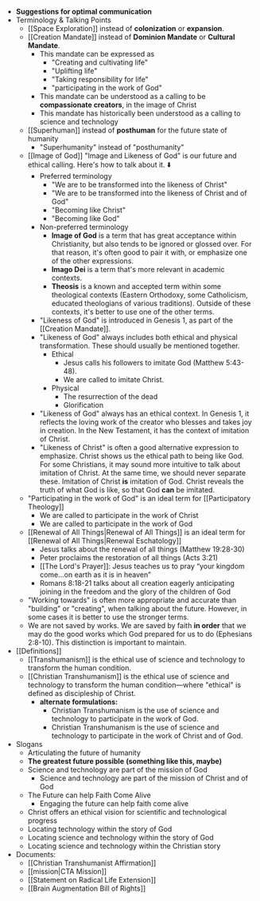 - __Suggestions for optimal communication__
- Terminology & Talking Points
	- [[Space Exploration]] instead of __colonization__ or __expansion__.
	- [[Creation Mandate]] instead of __Dominion Mandate__ or __Cultural Mandate__.
		- This mandate can be expressed as
			- "Creating and cultivating life"
			- "Uplifting life"
			- "Taking responsibility for life"
			- "participating in the work of God"
		- This mandate can be understood as a calling to be **compassionate creators**, in the image of Christ
		- This mandate has historically been understood as a calling to science and technology
	- [[Superhuman]] instead of __posthuman__ for the future state of humanity
		- "Superhumanity" instead of "posthumanity"
	- [[Image of God]] "Image and Likeness of God" is our future and ethical calling. Here's how to talk about it. ⬇️
		- Preferred terminology
			- "We are to be transformed into the likeness of Christ"
			- "We are to be transformed into the likeness of Christ and of God"
			- "Becoming like Christ"
			- "Becoming like God"
		- Non-preferred terminology
			- __Image of God__ is a term that has great acceptance within Christianity, but also tends to be ignored or glossed over. For that reason, it's often good to pair it with, or emphasize one of the other expressions.
			- __Imago Dei__ is a term that's more relevant in academic contexts.
			- __Theosis__ is a known and accepted term within some theological contexts (Eastern Orthodoxy, some Catholicism, educated theologians of various traditions). Outside of these contexts, it's better to use one of the other terms.
		- "Likeness of God" is introduced in Genesis 1, as part of the [[Creation Mandate]]. 
		- "Likeness of God" always includes both ethical and physical transformation. These should usually be mentioned together.
			- Ethical
				- Jesus calls his followers to imitate God (Matthew 5:43-48).
				- We are called to imitate Christ.
			- Physical
				- The resurrection of the dead
				- Glorification
		- "Likeness of God" always has an ethical context. In Genesis 1, it reflects the loving work of the creator who blesses and takes joy in creation. In the New Testament, it has the context of imitation of Christ.
		- "Likeness of Christ" is often a good alternative expression to emphasize. Christ shows us the ethical path to being like God. For some Christians, it may sound more intuitive to talk about imitation of Christ. At the same time, we should never separate these. Imitation of Christ __is__ imitation of God. Christ reveals the truth of what God is like, so that God __can__ be imitated.
	- "Participating in the work of God" is an ideal term for [[Participatory Theology]]
		- We are called to participate in the work of Christ
		- We are called to participate in the work of God
	- [[Renewal of All Things|Renewal of All Things]] is an ideal term for [[Renewal of All Things|Renewal Eschatology]]
		- Jesus talks about the renewal of all things (Matthew 19:28-30)
		- Peter proclaims the restoration of all things (Acts 3:21)
		- [[The Lord's Prayer]]: Jesus teaches us to pray “your kingdom come…on earth as it is in heaven”
		- Romans 8:18-21 talks about all creation eagerly anticipating joining in the freedom and the glory of the children of God
	- "Working towards" is often more appropriate and accurate than "building" or "creating", when talking about the future. However, in some cases it is better to use the stronger terms.
	- We are not saved by works. We are saved by faith __in order__ that we may do the good works which God prepared for us to do (Ephesians 2:8-10). This distinction is important to maintain.
- [[Definitions]]
	- [[Transhumanism]] is the ethical use of science and technology to transform the human condition.
	- [[Christian Transhumanism]] is the ethical use of science and technology to transform the human condition—where "ethical" is defined as discipleship of Christ.
		- __alternate formulations:__
			- Christian Transhumanism is the use of science and technology to participate in the work of God.
			- Christian Transhumanism is the use of science and technology to participate in the work of Christ and of God.
- Slogans
	- Articulating the future of humanity
	- __The greatest future possible__ **__(something like this, maybe)__**
	- Science and technology are part of the mission of God
		- Science and technology are part of the mission of Christ and of God
	- The Future can help Faith Come Alive
		- Engaging the future can help faith come alive
	- Christ offers an ethical vision for scientific and technological progress
	- Locating technology within the story of God
	- Locating science and technology within the story of God
	- Locating science and technology within the Christian story
- Documents:
	- [[Christian Transhumanist Affirmation]]
	- [[mission|CTA Mission]]
	- [[Statement on Radical Life Extension]]
	- [[Brain Augmentation Bill of Rights]]

